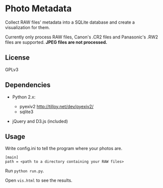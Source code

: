 Photo Metadata
====

Collect RAW files' metadata into a SQLite database and create a visualization for them.

Currently only process RAW files, Canon's .CR2 files and Panasonic's .RW2 files are supported. **JPEG files are not processed.**

License
----

GPLv3

Dependencies
----

* Python 2.x:
  * pyexiv2 <http://tilloy.net/dev/pyexiv2/>
  * sqlite3

* jQuery and D3.js (included)

Usage
----

Write config.ini to tell the program where your photos are.

    [main]
    path = <path to a directory containing your RAW files>

Run `python run.py`.

Open `vis.html` to see the results.
